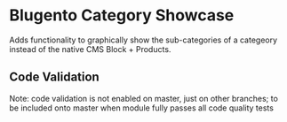 Blugento Category Showcase
======================

Adds functionality to graphically show the sub-categories of a categeory 
instead of the native CMS Block + Products.

## Code Validation ##

Note: code validation is not enabled on master, just on other branches; 
to be included onto master when module fully passes all code quality tests 